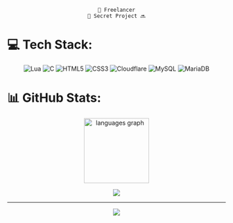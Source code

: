 <div align="center">

	🌴 Freelancer
	🤫 Secret Project 🔜


</div>

# 💻 Tech Stack:
<div align="center">
  
![Lua](https://img.shields.io/badge/lua-%232C2D72.svg?style=for-the-badge&logo=lua&logoColor=white) ![C](https://img.shields.io/badge/c-%2300599C.svg?style=for-the-badge&logo=c&logoColor=white) ![HTML5](https://img.shields.io/badge/html5-%23E34F26.svg?style=for-the-badge&logo=html5&logoColor=white) ![CSS3](https://img.shields.io/badge/css3-%231572B6.svg?style=for-the-badge&logo=css3&logoColor=white) ![Cloudflare](https://img.shields.io/badge/Cloudflare-F38020?style=for-the-badge&logo=Cloudflare&logoColor=white) ![MySQL](https://img.shields.io/badge/mysql-%2300f.svg?style=for-the-badge&logo=mysql&logoColor=white) ![MariaDB](https://img.shields.io/badge/MariaDB-003545?style=for-the-badge&logo=mariadb&logoColor=white)
</div>

# 📊 GitHub Stats:
<div align="center">
  <!--<img src="https://github-readme-stats.vercel.app/api?username=Zegzus&hide_title=false&hide_rank=false&show_icons=true&include_all_commits=true&count_private=true&disable_animations=false&theme=dark&locale=en&hide_border=false&order=1" height="150" alt="stats graph"  />-->
  <img src="https://github-readme-stats.vercel.app/api/top-langs?username=Zegzus&locale=en&hide_title=false&layout=compact&card_width=320&langs_count=5&theme=dark&hide_border=false&order=2" height="150" alt="languages graph"  />
</div>

<div align="center">

  ![](https://github-contributor-stats.vercel.app/api?username=Zegzus&limit=5&theme=dark&combine_all_yearly_contributions=true)
</div>


---
<div align="center">

  ![](https://visitcount.itsvg.in/api?id=Zegzus&icon=0&color=12)
</div>
